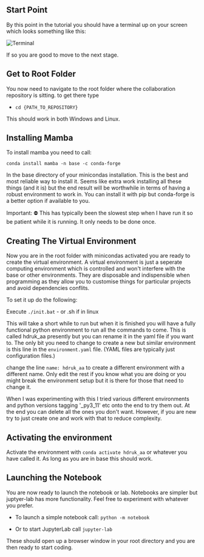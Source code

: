 ## Start Point

By this point in the tutorial you should have a terminal up on your screen which looks something like this:

![Terminal](https://github.com/MattStammers/hdruk_avoidable_admissions_collaboration_docs/blob/main/docs/images/terminal.JPG?raw=true)

If so you are good to move to the next stage.

## Get to Root Folder

You now need to navigate to the root folder where the collaboration repository is sitting. to get there type

- `cd {PATH_TO_REPOSITORY}`

This should work in both Windows and Linux.

## Installing Mamba

To install mamba you need to call:

`conda install mamba -n base -c conda-forge`

In the base directory of your minicondas installation. This is the best and most reliable way to install it. Seems like extra work installing all these things (and it is) but the end result will be worthwhile in terms of having a robust environment to work in. You can install it with pip but conda-forge is a better option if available to you.

Important: :no_entry: This has typically been the slowest step when I have run it so be patient while it is running. It only needs to be done once.

## Creating The Virtual Environment

Now you are in the root folder with minicondas activated you are ready to create the virtual environment. A virtual environment is just a seperate computing environment which is controlled and won't interfere with the base or other environments. They are disposable and indispensible when programming as they allow you to customise things for particular projects and avoid dependencies conflits.

To set it up do the following:

 Execute `./init.bat` - or .sh if in linux

This will take a short while to run but when it is finished you will have a fully functional python environment to run all the commands to come. This is called hdruk_aa presently but you can rename it in the yaml file if you want to. The only bit you need to change to create a new but similar environment is this line in the `environment.yaml` file. (YAML files are typically just configuration files.)

change the line `name: hdruk_aa` to create a different environment with a different name. Only edit the rest if you know what you are doing or you might break the environment setup but it is there for those that need to change it.

When I was experimenting with this I tried various different environments and python versions tagging '_py3_11' etc onto the end to try them out. At the end you can delete all the ones you don't want. However, if you are new try to just create one and work with that to reduce complexity.

## Activating the environment

Activate the environment with `conda activate hdruk_aa` or whatever you have called it. As long as you are in base this should work.

## Launching the Notebook

You are now ready to launch the notebook or lab. Notebooks are simpler but juptyer-lab has more functionality. Feel free to experiment with whatever you prefer.

- To launch a simple notebook call: `python -m notebook`

- Or to start JupyterLab call `jupyter-lab`

These should open up a browser window in your root directory and you are then ready to start coding.
